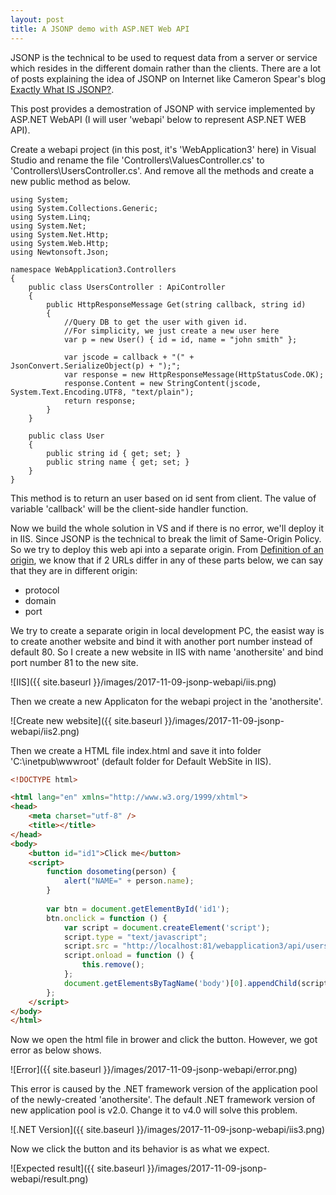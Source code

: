 ```yaml
---
layout: post
title: A JSONP demo with ASP.NET Web API
---
```


JSONP is the technical to be used to request data from a server or service which resides in the different domain rather than the clients. There are a lot of posts explaining the idea of JSONP on Internet like Cameron Spear's blog [Exactly What IS JSONP?](https://cameronspear.com/blog/exactly-what-is-jsonp/). 

This post provides a demostration of JSONP with service implemented by ASP.NET WebAPI (I will user 'webapi' below to represent ASP.NET WEB API).

Create a webapi project (in this post, it's 'WebApplication3' here) in Visual Studio and rename the file 'Controllers\ValuesController.cs' to 'Controllers\UsersController.cs'. And remove all the methods and create a new public method as below.

```
using System;
using System.Collections.Generic;
using System.Linq;
using System.Net;
using System.Net.Http;
using System.Web.Http;
using Newtonsoft.Json;

namespace WebApplication3.Controllers
{
    public class UsersController : ApiController
    {
        public HttpResponseMessage Get(string callback, string id)
        {
            //Query DB to get the user with given id. 
            //For simplicity, we just create a new user here
            var p = new User() { id = id, name = "john smith" };

            var jscode = callback + "(" + JsonConvert.SerializeObject(p) + ");";
            var response = new HttpResponseMessage(HttpStatusCode.OK);
            response.Content = new StringContent(jscode, System.Text.Encoding.UTF8, "text/plain");
            return response;
        }
    }

    public class User
    {
        public string id { get; set; }
        public string name { get; set; }
    }
}
```

This method is to return an user based on id sent from client. The value of variable 'callback' will be the client-side handler function.

Now we build the whole solution in VS and if there is no error, we'll deploy it in IIS. Since JSONP is the technical to break the limit of Same-Origin Policy. So we try to deploy this web api into a separate origin. From [Definition of an origin](https://developer.mozilla.org/en-US/docs/Web/Security/Same-origin_policy), we know that if 2 URLs differ in any of these parts below, we can say that they are in different origin:

* protocol
* domain
* port

We try to create a separate origin in local development PC, the easist way is to create another website and bind it with another port number instead of default 80. So I create a new website in IIS with name 'anothersite' and bind port number 81 to the new site.

![IIS]({{ site.baseurl }}/images/2017-11-09-jsonp-webapi/iis.png)

Then we create a new Applicaton for the webapi project in the 'anothersite'.

![Create new website]({{ site.baseurl }}/images/2017-11-09-jsonp-webapi/iis2.png)

Then we create a HTML file index.html and save it into folder 'C:\inetpub\wwwroot' (default folder for Default WebSite in IIS).

```html
<!DOCTYPE html>

<html lang="en" xmlns="http://www.w3.org/1999/xhtml">
<head>
    <meta charset="utf-8" />
    <title></title>    
</head>
<body>
    <button id="id1">Click me</button>
    <script>    
        function dosometing(person) {
            alert("NAME=" + person.name);
        }
        
        var btn = document.getElementById('id1');
        btn.onclick = function () {
            var script = document.createElement('script');
            script.type = "text/javascript";
            script.src = "http://localhost:81/webapplication3/api/users?callback=dosometing&id=1";
            script.onload = function () {
                this.remove();
            };
            document.getElementsByTagName('body')[0].appendChild(script);
        };
    </script>
</body>
</html>
```

Now we open the html file in brower and click the button. However, we got error as below shows.

![Error]({{ site.baseurl }}/images/2017-11-09-jsonp-webapi/error.png)

This error is caused by the .NET framework version of the application pool of the newly-created 'anothersite'. The default .NET framework version of new application pool is v2.0. Change it to v4.0 will solve this problem.

![.NET Version]({{ site.baseurl }}/images/2017-11-09-jsonp-webapi/iis3.png)

Now we click the button and its behavior is as what we expect.

![Expected result]({{ site.baseurl }}/images/2017-11-09-jsonp-webapi/result.png)
